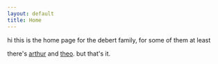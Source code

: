 ```yaml
---
layout: default
title: Home
---
```


<div class="home-container big">
  <p>hi this is the home page for the debert family, for some of them at least</p>
  <p>there's <a href="arthur">arthur</a> and <a href="theo">theo</a>. but that's it.</p>
</div>
